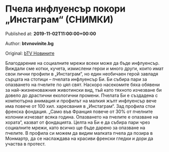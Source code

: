 
# Пчела инфлуенсър покори „Инстаграм“ (СНИМКИ)

Published at: **2019-11-02T11:00:00+00:00**

Author: **btvnovinite.bg**

Original: [bTV Новините](https://btvnovinite.bg/lifestyle/liubopitno/pchela-influensar-pokori-instagram-snimki.html)

Благодарение на социалните мрежи всеки може да бъде инфлуенсър. Виждали сме котки, кучета, измислени герои и много други, които имат свои лични профили в „Инстаграм“, но един необичаен герой завладя сърцата на стотици – пчелата инфлуенсър Би.
Би събира пари за опазването на пчелите по цял свят. Наскоро насекомите бяха обявени за най-жизненоважния животински вид, тъй като тяхното изчезване би довело до драстични екологични промени.
Пчелата Би е създадена с компютърна анимация и профилът на малкия жълт инфлуенсър вече има повече от 100 хил. харесвания в „Инстаграм“. Зад профила стои френска фондация.
„Само във Франция повече от 30% от пчелните колонии изчезват всяка година. Опазването на пчелите е опазване на хората“, казват от фондацията.
Целта на Би е да събира пари чрез социалните мрежи, като всичко ще бъде дарено за опазване на пчелите. В профила си можем да видим малката пчела да позира в Монмартр, да се наслаждава на красиви френски гледки и дори да участва в протест.
